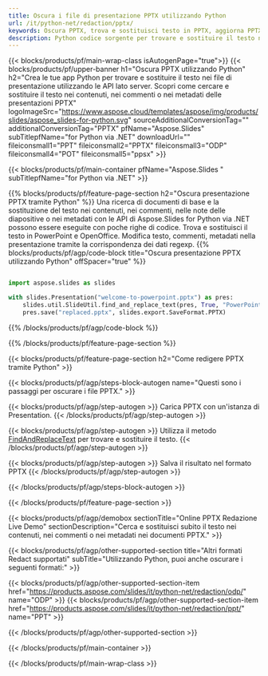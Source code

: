```yaml
---
title: Oscura i file di presentazione PPTX utilizzando Python
url: /it/python-net/redaction/pptx/
keywords: Oscura PPTX, trova e sostituisci testo in PPTX, aggiorna PPTX Presentazione
description: Python codice sorgente per trovare e sostituire il testo nella presentazione PPTX.
---
```


{{< blocks/products/pf/main-wrap-class isAutogenPage="true">}}
{{< blocks/products/pf/upper-banner h1="Oscura PPTX utilizzando Python" h2="Crea le tue app Python per trovare e sostituire il testo nei file di presentazione utilizzando le API lato server. Scopri come cercare e sostituire il testo nei contenuti, nei commenti o nei metadati delle presentazioni PPTX" logoImageSrc="https://www.aspose.cloud/templates/aspose/img/products/slides/aspose_slides-for-python.svg" sourceAdditionalConversionTag="" additionalConversionTag="PPTX" pfName="Aspose.Slides" subTitlepfName="for Python via .NET" downloadUrl="" fileiconsmall1="PPT" fileiconsmall2="PPTX" fileiconsmall3="ODP" fileiconsmall4="POT" fileiconsmall5="ppsx" >}}

{{< blocks/products/pf/main-container pfName="Aspose.Slides " subTitlepfName="for Python via .NET" >}}

{{% blocks/products/pf/feature-page-section  h2="Oscura presentazione PPTX tramite Python" %}}
Una ricerca di documenti di base e la sostituzione del testo nei contenuti, nei commenti, nelle note delle diapositive o nei metadati con le API di Aspose.Slides for Python via .NET possono essere eseguite con poche righe di codice. Trova e sostituisci il testo in PowerPoint e OpenOffice. Modifica testo, commenti, metadati nella presentazione tramite la corrispondenza dei dati regexp.
{{% blocks/products/pf/agp/code-block title="Oscura presentazione PPTX utilizzando Python" offSpacer="true" %}}

```py

import aspose.slides as slides

with slides.Presentation("welcome-to-powerpoint.pptx") as pres:
    slides.util.SlideUtil.find_and_replace_text(pres, True, "PowerPoint", "Aspose.Slides", None)
    pres.save("replaced.pptx", slides.export.SaveFormat.PPTX)
```

{{% /blocks/products/pf/agp/code-block %}}

{{% /blocks/products/pf/feature-page-section %}}

{{< blocks/products/pf/feature-page-section  h2="Come redigere PPTX tramite Python" >}}

{{< blocks/products/pf/agp/steps-block-autogen name="Questi sono i passaggi per oscurare i file PPTX." >}}

{{< blocks/products/pf/agp/step-autogen >}}
Carica PPTX con un'istanza di Presentation.
{{< /blocks/products/pf/agp/step-autogen >}}

{{< blocks/products/pf/agp/step-autogen >}}
Utilizza il metodo [FindAndReplaceText](https://reference.aspose.com/slides/python-net/aspose.slides.util/slideutil/) per trovare e sostituire il testo.
{{< /blocks/products/pf/agp/step-autogen >}}

{{< blocks/products/pf/agp/step-autogen >}}
Salva il risultato nel formato PPTX
{{< /blocks/products/pf/agp/step-autogen >}}

{{< /blocks/products/pf/agp/steps-block-autogen >}}

{{< /blocks/products/pf/feature-page-section >}}

{{< blocks/products/pf/agp/demobox sectionTitle="Online PPTX Redazione Live Demo" sectionDescription="Cerca e sostituisci subito il testo nei contenuti, nei commenti o nei metadati nei documenti PPTX." >}}

{{< blocks/products/pf/agp/other-supported-section title="Altri formati Redact supportati" subTitle="Utilizzando Python, puoi anche oscurare i seguenti formati:" >}}

{{< blocks/products/pf/agp/other-supported-section-item href="https://products.aspose.com/slides/it/python-net/redaction/odp/" name="ODP" >}}
{{< blocks/products/pf/agp/other-supported-section-item href="https://products.aspose.com/slides/it/python-net/redaction/ppt/" name="PPT" >}}


{{< /blocks/products/pf/agp/other-supported-section >}}

{{< /blocks/products/pf/main-container >}}
    
{{< /blocks/products/pf/main-wrap-class >}}